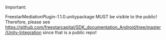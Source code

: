 
Important:

FreestarMediationPlugin-1.1.0.unitypackage MUST be visible to the public!  Therefore,
please see https://github.com/freestarcapital/SDK_documentation_Android/tree/master/Unity-Integration
since that is a public repo!